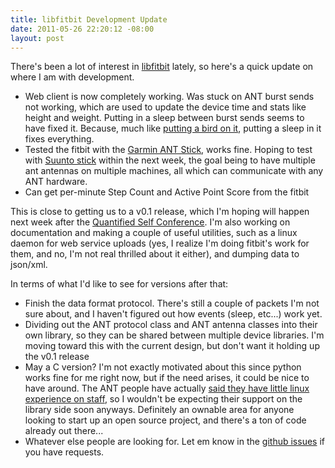 ```yaml
--- 
title: libfitbit Development Update
date: 2011-05-26 22:20:12 -08:00
layout: post
---
```


There's been a lot of interest in [libfitbit][1] lately, so here's a
quick update on where I am with development.

* Web client is now completely working. Was stuck on ANT burst sends
  not working, which are used to update the device time and stats like
  height and weight. Putting in a sleep between burst sends seems to
  have fixed it. Because, much like [putting a bird on it][2], putting
  a sleep in it fixes everything.
* Tested the fitbit with the [Garmin ANT Stick][3], works fine. Hoping
  to test with [Suunto stick][4] within the next week, the goal being
  to have multiple ant antennas on multiple machines, all which can
  communicate with any ANT hardware.
* Can get per-minute Step Count and Active Point Score from the fitbit

This is close to getting us to a v0.1 release, which I'm hoping will
happen next week after the [Quantified Self Conference][5]. I'm also
working on documentation and making a couple of useful utilities, such
as a linux daemon for web service uploads (yes, I realize I'm doing
fitbit's work for them, and no, I'm not real thrilled about it
either), and dumping data to json/xml.

In terms of what I'd like to see for versions after that:

* Finish the data format protocol. There's still a couple of packets
  I'm not sure about, and I haven't figured out how events (sleep,
  etc...) work yet.
* Dividing out the ANT protocol class and ANT antenna classes into
  their own library, so they can be shared between multiple device
  libraries. I'm moving toward this with the current design, but don't
  want it holding up the v0.1 release
* May a C version? I'm not exactly motivated about this since python
  works fine for me right now, but if the need arises, it could be
  nice to have around. The ANT people have actually
  [said they have little linux experience on staff][6], so I wouldn't
  be expecting their support on the library side soon
  anyways. Definitely an ownable area for anyone looking to start up
  an open source project, and there's a ton of code already out
  there...
* Whatever else people are looking for. Let em know in the
  [github issues][7] if you have requests.

[1]: http://www.github.com/qdot/libfitbit
[2]: http://www.youtube.com/watch?v=0XM3vWJmpfo
[3]: http://www.amazon.com/gp/product/B000UO9KSY/ref=as_li_qf_sp_asin_tl?ie=UTF8&tag=openyouorg-20&linkCode=as2&camp=217145&creative=399353&creativeASIN=B000UO9KSY
[4]: http://www.amazon.com/gp/product/B004YJSD20/ref=as_li_tf_tl?ie=UTF8&tag=openyouorg-20&linkCode=as2&camp=217145&creative=399349&creativeASIN=B004YJSD20
[5]: http://www.quantifiedself.com/conference/
[6]: http://www.thisisant.com/component/option,com_fireboard/Itemid,146/func,view/catid,25/id,1464/#1468
[7]: https://github.com/qdot/libfitbit/issues
